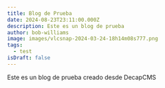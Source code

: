 ```yaml
---
title: Blog de Prueba
date: 2024-08-23T23:11:00.000Z
description: Este es un blog de prueba
author: bob-williams
image: images/vlcsnap-2024-03-24-18h14m08s777.png
tags:
  - test
isDraft: false
---
```

Este es un blog de prueba creado desde DecapCMS
